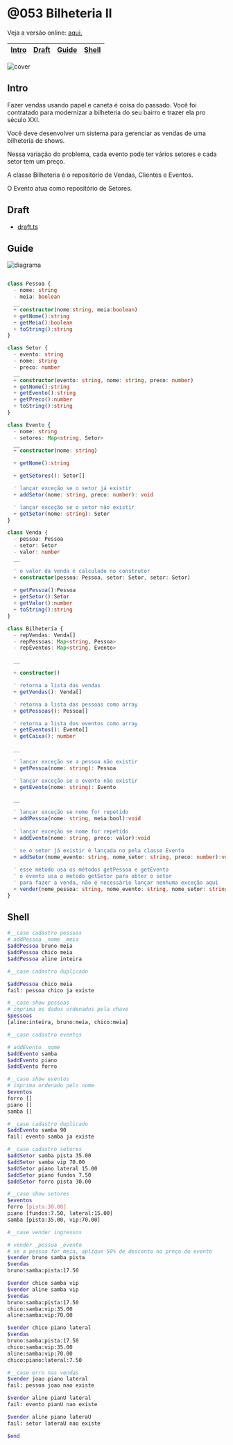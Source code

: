 # @053 Bilheteria II

Veja a versão online: [aqui.](https://github.com/qxcodepoo/arcade/blob/master/base/053/Readme.md)

<!-- toch -->
[Intro](#intro) | [Draft](#draft) | [Guide](#guide) | [Shell](#shell)
-- | -- | -- | --
<!-- toch -->

![cover](https://raw.githubusercontent.com/qxcodepoo/arcade/master/base/053/cover.jpg)

## Intro

Fazer vendas usando papel e caneta é coisa do passado. Você foi contratado para modernizar a bilheteria do seu bairro e trazer ela pro século XXI.

Você deve desenvolver um sistema para gerenciar as vendas de uma bilheteria de shows.

Nessa variação do problema, cada evento pode ter vários setores e cada setor tem um preço.

A classe Bilheteria é o repositório de Vendas, Clientes e Eventos.

O Evento atua como repositório de Setores.

## Draft

- [draft.ts](https://github.com/qxcodepoo/arcade/blob/master/base/053/.cache/draft.ts)

## Guide

![diagrama](https://raw.githubusercontent.com/qxcodepoo/arcade/master/base/053/diagrama.png)

<!-- load diagrama.puml fenced=ts:filter -->

```ts

class Pessoa {
  - nome: string
  - meia: boolean
  __
  + constructor(nome:string, meia:boolean)
  + getNome():string
  + getMeia():boolean
  + toString():string
}

class Setor {
  - evento: string
  - nome: string
  - preco: number
  __
  + constructor(evento: string, nome: string, preco: number)
  + getNome():string
  + getEvento():string
  + getPreco():number
  + toString():string
}

class Evento {
  - nome: string
  - setores: Map<string, Setor>
  __
  + constructor(nome: string)

  + getNome():string

  + getSetores(): Setor[]

  ' lançar exceção se o setor já existir
  + addSetor(nome: string, preco: number): void

  ' lançar exceção se o setor não existir
  + getSetor(nome: string): Setor
}

class Venda {
  - pessoa: Pessoa
  - setor: Setor
  - valor: number
  __

  ' o valor da venda é calculado no construtor
  + constructor(pessoa: Pessoa, setor: Setor, setor: Setor)
  
  + getPessoa():Pessoa
  + getSetor():Setor
  + getValor():number
  + toString():string
}

class Bilheteria {
  - repVendas: Venda[]
  - repPessoas: Map<string, Pessoa>
  - repEventos: Map<string, Evento>

  __

  + constructor()    

  ' retorna a lista das vendas
  + getVendas(): Venda[]

  ' retorna a lista das pessoas como array
  + getPessoas(): Pessoa[]

  ' retorna a lista dos eventos como array
  + getEventos(): Evento[]
  + getCaixa(): number
  
  __

  ' lançar exceção se a pessoa não existir
  + getPessoa(nome: string): Pessoa

  ' lançar exceção se o evento não existir
  + getEvento(nome: string): Evento

  __

  ' lançar exceção se nome for repetido
  + addPessoa(nome: string, meia:bool):void 
  
  ' lançar exceção se nome for repetido
  + addEvento(nome: string, preco: valor):void 

  ' se o setor já existir é lançada no pela classe Evento
  + addSetor(nome_evento: string, nome_setor: string, preco: number):void
  
  ' esse método usa os métodos getPessoa e getEvento
  ' o evento usa o metodo getSetor para obter o setor
  ' para fazer a venda, não é necessário lançar nenhuma exceção aqui
  + vender(nome_pessoa: string, nome_evento: string, nome_setor: string):void 
}

```

<!-- load -->

## Shell

```sh
#__case cadastro pessoas
# addPessoa _nome _meia
$addPessoa bruno meia
$addPessoa chico meia
$addPessoa aline inteira

#__case cadastro duplicado

$addPessoa chico meia
fail: pessoa chico ja existe

#__case show pessoas
# imprima os dados ordenados pela chave
$pessoas
[aline:inteira, bruno:meia, chico:meia]

#__case cadastro eventos

# addEvento _nome
$addEvento samba
$addEvento piano
$addEvento forro

#__case show eventos
# imprima ordenado pelo nome
$eventos
forro []
piano []
samba []

#__case cadastro duplicado
$addEvento samba 90
fail: evento samba ja existe

#__case cadastro setores
$addSetor samba pista 35.00
$addSetor samba vip 70.00
$addSetor piano lateral 15.00
$addSetor piano fundos 7.50
$addSetor forro pista 30.00

#__case show setores
$eventos
forro [pista:30.00]
piano [fundos:7.50, lateral:15.00]
samba [pista:35.00, vip:70.00]

#__case vender ingressos

# vender _pessoa _evento
# se a pessoa for meia, aplique 50% de desconto no preço do evento
$vender bruno samba pista
$vendas
bruno:samba:pista:17.50

$vender chico samba vip
$vender aline samba vip
$vendas
bruno:samba:pista:17.50
chico:samba:vip:35.00
aline:samba:vip:70.00

$vender chico piano lateral
$vendas
bruno:samba:pista:17.50
chico:samba:vip:35.00
aline:samba:vip:70.00
chico:piano:lateral:7.50

#__case erro nas vendas
$vender joao piano lateral
fail: pessoa joao nao existe

$vender aline pianU lateral
fail: evento pianU nao existe

$vender aline piano lateraU
fail: setor lateraU nao existe

$end
```
